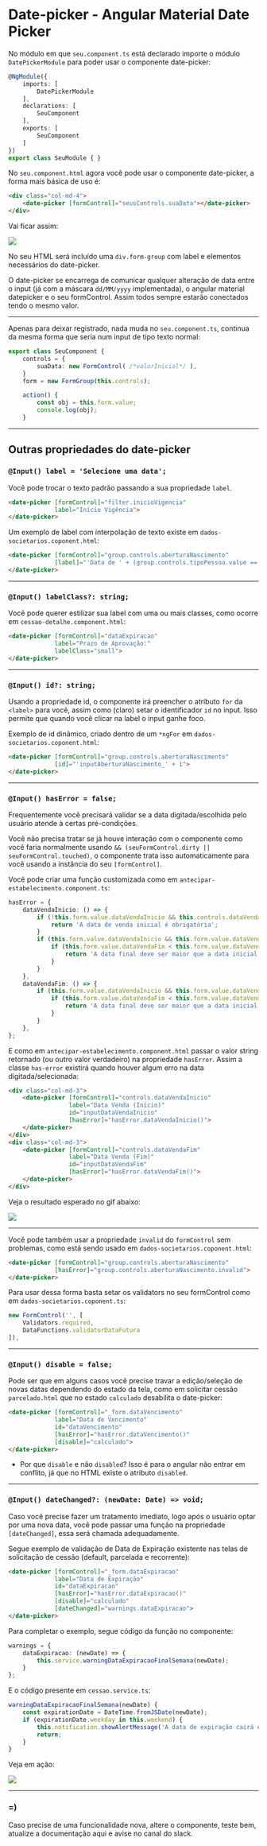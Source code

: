 # Date-picker - Angular Material Date Picker

No módulo em que `seu.component.ts` está declarado importe o módulo `DatePickerModule` para poder usar o componente date-picker:

```TypeScript
@NgModule({
    imports: [
        DatePickerModule
    ],
    declarations: [
        SeuComponent
    ],
    exports: [
        SeuComponent
    ]
})
export class SeuModule { }
```

No `seu.component.html` agora você pode usar o componente date-picker, a forma mais básica de uso é:

```HTML
<div class="col-md-4">
    <date-picker [formControl]="seusControls.suaData"></date-picker>
</div>
```

Vai ficar assim:

![](./basico.gif)

No seu HTML será incluído uma `div.form-group` com label e elementos necessários do date-picker. 

O date-picker se encarrega de comunicar qualquer alteração de data entre o input (já com a máscara `dd/MM/yyyy` implementada), o angular material datepicker e o seu formControl. Assim todos sempre estarão conectados tendo o mesmo valor.

---

Apenas para deixar registrado, nada muda no `seu.component.ts`, continua da mesma forma que seria num input de tipo texto normal:

```TypeScript
export class SeuComponent {
    controls = {
        suaData: new FormControl( /*valorInicial*/ ),
    }
    form = new FormGroup(this.controls);

    action() {
        const obj = this.form.value;
        console.log(obj);
    }
```

---

## Outras propriedades do date-picker

### `@Input() label = 'Selecione uma data';`

Você pode trocar o texto padrão passando a sua propriedade `label`.

```HTML
<date-picker [formControl]="filter.inicioVigencia"
             label="Início Vigência">
</date-picker>
```

Um exemplo de label com interpolação de texto existe em `dados-societarios.coponent.html`:

```HTML
<date-picker [formControl]="group.controls.aberturaNascimento"
             [label]="'Data de ' + (group.controls.tipoPessoa.value == tiposPessoa.fisica ? 'Nascimento' : 'Abertura')">
</date-picker>
```

---

### `@Input() labelClass?: string;`

Você pode querer estilizar sua label com uma ou mais classes, como ocorre em `cessao-detalhe.component.html`:

```HTML
<date-picker [formControl]="dataExpiracao"
             label="Prazo de Aprovação:"
             labelClass="small">
</date-picker>
```

---

### `@Input() id?: string;`

Usando a propriedade id, o componente irá preencher o atributo `for` da `<label>` para você, assim como (claro) setar o identificador `id` no input. Isso permite que quando você clicar na label o input ganhe foco.

Exemplo de id dinâmico, criado dentro de um `*ngFor` em `dados-societarios.coponent.html`:

```HTML
<date-picker [formControl]="group.controls.aberturaNascimento"
             [id]="'inputAberturaNascimento_' + i">
</date-picker>
```

---

### `@Input() hasError = false;`

Frequentemente você precisará validar se a data digitada/escolhida pelo usuário atende à certas pré-condições.

Você não precisa tratar se já houve interação com o componente como você faria normalmente usando `&& (seuFormControl.dirty || seuFormControl.touched)`, o componente trata isso automaticamente para você usando a instância do seu `[formControl]`.

Você pode criar uma função customizada como em `antecipar-estabelecimento.component.ts`:

```TypeScript
hasError = {
    dataVendaInicio: () => {
        if (!this.form.value.dataVendaInicio && this.controls.dataVendaInicio.touched) {
            return 'A data de venda inicial é obrigatória';
        }
        if (this.form.value.dataVendaInicio && this.form.value.dataVendaFim) {
            if (this.form.value.dataVendaFim < this.form.value.dataVendaInicio) {
                return 'A data final deve ser maior que a data inicial.';
            }
        }
    },
    dataVendaFim: () => {
        if (this.form.value.dataVendaInicio && this.form.value.dataVendaFim) {
            if (this.form.value.dataVendaFim < this.form.value.dataVendaInicio) {
                return 'A data final deve ser maior que a data inicial.';
            }
        }
    },
};
```

E como em `antecipar-estabelecimento.component.html` passar o valor string retornado (ou outro valor verdadeiro) na propriedade `hasError`. Assim a classe `has-error` existirá quando houver algum erro na data digitada/selecionada:

```HTML
<div class="col-md-3">
    <date-picker [formControl]="controls.dataVendaInicio"
                 label="Data Venda (Início)" 
                 id="inputDataVendaInicio"
                 [hasError]="hasError.dataVendaInicio()">
    </date-picker>
</div>
<div class="col-md-3">
    <date-picker [formControl]="controls.dataVendaFim"
                 label="Data Venda (Fim)"
                 id="inputDataVendaFim"
                 [hasError]="hasError.dataVendaFim()">
    </date-picker>
</div>
```

Veja o resultado esperado no gif abaixo:

![](./hasError.gif)

---

Você pode também usar a propriedade `invalid` do `formControl` sem problemas, como está sendo usado em `dados-societarios.coponent.html`:

```HTML
<date-picker [formControl]="group.controls.aberturaNascimento"
             [hasError]="group.controls.aberturaNascimento.invalid">
</date-picker>
```

Para usar dessa forma basta setar os validators no seu formControl como em `dados-societarios.coponent.ts`:

```TypeScript
new FormControl('', [
    Validators.required,
    DataFunctions.validatorDataFutura
]),
```

---

### `@Input() disable = false;`

Pode ser que em alguns casos você precise travar a edição/seleção de novas datas dependendo do estado da tela, como em solicitar cessão `parcelado.html` que no estado `calculado` desabilita o date-picker:

```HTML
<date-picker [formControl]="_form.dataVencimento"
             label="Data de Vencimento"
             id="dataVencimento"
             [hasError]="hasError.dataVencimento()"
             [disable]="calculado">
</date-picker>
```

- Por que `disable` e não `disabled`?
Isso é para o angular não entrar em conflito, já que no HTML existe o atributo `disabled`.

---

### `@Input() dateChanged?: (newDate: Date) => void;`

Caso você precise fazer um tratamento imediato, logo após o usuário optar por uma nova data, você pode passar uma função na propriedade `[dateChanged]`, essa será chamada adequadamente.

Segue exemplo de validação de Data de Expiração existente nas telas de solicitação de cessão (default, parcelada e recorrente):

```HTML
<date-picker [formControl]="_form.dataExpiracao"
             label="Data de Expiração"
             id="dataExpiracao"
             [hasError]="hasError.dataExpiracao()"
             [disable]="calculado"
             [dateChanged]="warnings.dataExpiracao">
</date-picker>
```

Para completar o exemplo, segue código da função no componente:

```TypeScript
warnings = {
    dataExpiracao: (newDate) => {
        this.service.warningDataExpiracaoFinalSemana(newDate);
    }
};
```

E o código presente em `cessao.service.ts`:

```TypeScript
warningDataExpiracaoFinalSemana(newDate) {
    const expirationDate = DateTime.fromJSDate(newDate);
    if (expirationDate.weekday in this.weekend) {
        this.notification.showAlertMessage('A data de expiração cairá em um final de semana');
        return;
    }
}
```

Veja em ação:

![](./dateChanged.gif)

---

### =)

Caso precise de uma funcionalidade nova, altere o componente, teste bem, atualize a documentação aqui e avise no canal do slack.
